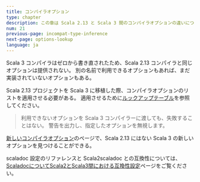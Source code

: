 ```yaml
---
title: コンパイラオプション
type: chapter
description: この章は Scala 2.13 と Scala 3 間のコンパイラオプションの違いについて示します
num: 21
previous-page: incompat-type-inference
next-page: options-lookup
language: ja
---
```


Scala 3 コンパイラはゼロから書き直されたため、Scala 2.13 コンパイラと同じオプションは提供されない。
別の名前で利用できるオプションもあれば、まだ実装されていないオプションもある。

Scala 2.13 プロジェクトを Scala 3 に移植した際、コンパイラオプションのリストを適用させる必要がある。
適用させるために[ルックアップテーブル](options-lookup.html)を参照してください。

> 利用できないオプションを Scala 3 コンパイラーに渡しても、失敗することはない。
> 警告を出力し、指定したオプションを無視します。

[新しいコンパイラオプション](options-new.html)のページで、Scala 2.13 にはない Scala 3 の新しいオプションを見つけることができる。

scaladoc 設定のリファレンスと Scala2scaladoc との互換性については、[ScaladocについてScala2とScala3間における互換性設定](scaladoc-settings-compatibility.html)ページをご覧ください。

